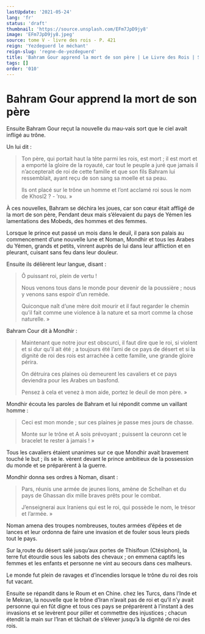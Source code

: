 ```yaml
---
lastUpdate: '2021-05-24'
lang: 'fr'
status: 'draft'
thumbnail: 'https://source.unsplash.com/EFm7JpD9jy8'
image: 'EFm7JpD9jy8.jpeg'
source: tome V - livre des rois - P. 421
reign: 'Yezdeguerd le méchant'
reign-slug: 'regne-de-yezdeguerd'
title: 'Bahram Gour apprend la mort de son père | Le Livre des Rois | Shâhnâmeh'
tags: []
order: '010'
---
```


<!-- LTeX: language=fr -->

# Bahram Gour apprend la mort de son père

Ensuite Bahram Gour reçut la nouvelle du mau-vais sort que le ciel avait infligé au trône.

Un lui dit :

> Ton père, qui portait haut la tête parmi les rois, est mort ; il est mort et a emporté la gloire de la royauté, car tout le peuple a juré que jamais il n’accepterait de roi de cette famille et que son fils Bahram lui ressemblait, ayant reçu de son sang sa moelle et sa peau.
>
> Ils ont placé sur le trône un homme et l’ont acclamé roi sous le nom de Khosl2 ? -
’rou. »

À ces nouvelles, Bahram se déchira les joues, car son cœur était affligé de la mort de son père, Pendant deux mais s’élevaient du pays de Yémen les lamentations des Mobeds, des hommes et des femmes.

Lorsque le prince eut passé un mois dans le deuil, il para son palais au commencement d’une nouvelle lune et Noman, Mondhir et tous les Arabes du Yémen, grands et petits, vinrent auprès de lui dans leur affliction et en pleurant, cuisant sans feu dans leur douleur.

Ensuite ils délièrent leur langue, disant :

> Ô puissant roi, plein de vertu !
>
> Nous venons tous dans le monde pour devenir de la poussière ; nous y venons sans espoir d’un remède.
>
> Quiconque naît d’une mère doit mourir et il faut regarder le chemin qu’il fait comme une violence à la nature et sa mort comme la chose naturelle. »

Bahram Cour dit à Mondhir :

> Maintenant que notre jour est obscurci, il faut dire que le roi, si violent et si dur qu’il ait été ; a toujours été l’ami de ce pays de désert et si la dignité de roi des rois est arrachée à cette famille, une grande gloire périra.
>
> On détruira ces plaines où demeurent les cavaliers et ce pays deviendra pour les Arabes un basfond.
>
> Pensez à cela et venez à mon aide, portez le deuil de mon père. »

Mondhir écouta les paroles de Bahram et lui répondit comme un vaillant homme :

> Ceci est mon monde ; sur ces plaines je passe mes jours de chasse.
>
> Monte sur le trône et A sois prévoyant ; puissent la ceuronn cet le bracelet te rester à jamais ! »

Tous les cavaliers étaient unanimes sur ce que Mondhir avait bravement touché le but ; ils se le. vèrent devant le prince ambitieux de la possession du monde et se préparèrent à la guerre.

Mondhir donna ses ordres à Noman, disant :

> Pars, réunis une armée de jeunes lions, amène de Scheîhan et du pays de Ghassan dix mille braves prêts pour le combat.
>
> J’enseignerai aux Iraniens qui est le roi, qui possède le nom, le trésor et l’armée. »

Noman amena des troupes nombreuses, toutes armées d’épées et de lances et leur ordonna de faire une invasion et de fouler sous leurs pieds tout le pays.

Sur la,route du désert salé jusqu’aux portes de Thisifoun (Ctésiphon), la terre fut étourdie sous les sabots des chevaux ; on emmena captifs les femmes et les enfants et personne ne vint au secours dans ces malheurs.

Le monde fut plein de ravages et d’incendies lorsque le trône du roi des rois fut vacant.

Ensuite se répandit dans le Roum et en Chine. chez les Turcs, dans l’Inde et le Mekran, la nouvelle que le trône d’Iran n’avait pas de roi et qu’il n’y avait personne qui en fût digne et tous ces pays se préparèrent à l’instant à des invasions et se levèrent pour piller et commettre des injustices ; chacun étendit la main sur l’Iran et tâchait de s’élever jusqu’à la dignité de roi des rois.
